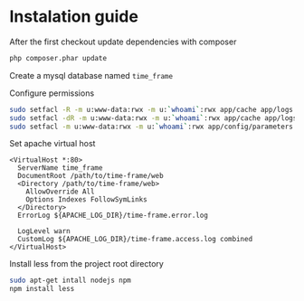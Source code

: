 # Instalation guide

After the first checkout update dependencies with composer

```bash
php composer.phar update
```

Create a mysql database named `time_frame`

Configure permissions

```bash
sudo setfacl -R -m u:www-data:rwx -m u:`whoami`:rwx app/cache app/logs
sudo setfacl -dR -m u:www-data:rwx -m u:`whoami`:rwx app/cache app/logs
sudo setfacl -m u:www-data:rwx -m u:`whoami`:rwx app/config/parameters.yml
```

Set apache virtual host

```
<VirtualHost *:80>
  ServerName time_frame
  DocumentRoot /path/to/time-frame/web
  <Directory /path/to/time-frame/web>
    AllowOverride All
    Options Indexes FollowSymLinks 
  </Directory>
  ErrorLog ${APACHE_LOG_DIR}/time-frame.error.log

  LogLevel warn
  CustomLog ${APACHE_LOG_DIR}/time-frame.access.log combined
</VirtualHost>
```

Install less from the project root directory

```bash
sudo apt-get intall nodejs npm
npm install less
```


